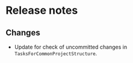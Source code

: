 # Release notes

## Changes

- Update for check of uncommitted changes in `TasksForCommonProjectStructure`.
